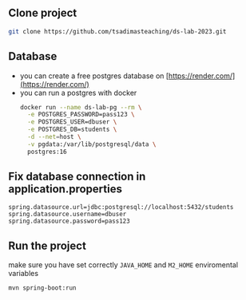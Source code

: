 

## Clone project

```bash
git clone https://github.com/tsadimasteaching/ds-lab-2023.git
```
## Database
* you can create a free postgres database on [https://render.com/](https://render.com/)
* you can run a postgres with docker
  ```bash
  docker run --name ds-lab-pg --rm \
    -e POSTGRES_PASSWORD=pass123 \
    -e POSTGRES_USER=dbuser \
    -e POSTGRES_DB=students \
    -d --net=host \
    -v pgdata:/var/lib/postgresql/data \
    postgres:16
  ```
  
## Fix database connection in application.properties

```properties
spring.datasource.url=jdbc:postgresql://localhost:5432/students
spring.datasource.username=dbuser
spring.datasource.password=pass123
```
## Run the project
make sure you have set correctly ``JAVA_HOME`` and ``M2_HOME`` enviromental variables
```bash
mvn spring-boot:run
```